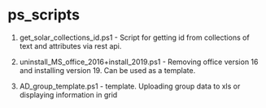 # ps_scripts
1. get_solar_collections_id.ps1 - Script for getting id from collections of text and attributes via rest api.

2. uninstall_MS_office_2016+install_2019.ps1 - Removing office version 16 and installing version 19. Can be used as a template.

3. AD_group_template.ps1 - template. Uploading group data to xls or displaying information in grid
